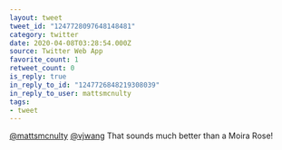 ```yaml
---
layout: tweet
tweet_id: "1247728097648148481"
category: twitter
date: 2020-04-08T03:28:54.000Z
source: Twitter Web App
favorite_count: 1
retweet_count: 0
is_reply: true
in_reply_to_id: "1247726848219308039"
in_reply_to_user: mattsmcnulty
tags:
- tweet
---
```


[@mattsmcnulty](https://twitter.com/@mattsmcnulty) [@vjwang](https://twitter.com/@vjwang) That sounds much better than a Moira Rose!
